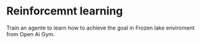 # Reinforcemnt learning 

Train an agente to learn how to achieve the goal in Frozen lake enviroment from Open Ai Gym.   

